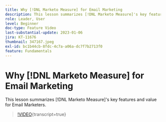```yaml
---
title: Why [!DNL Marketo Measure] for Email Marketing
description: This lesson summarizes [!DNL Marketo Measure]'s key features and value for Email Marketers.
role: Leader, User
level: Beginner
doc-type: Feature Video
last-substantial-update: 2023-01-06
jira: KT-11676
thumbnail: 347167.jpeg
exl-id: bc1b44cb-8fdc-4c7a-a06a-dc7f7b2713f0
feature: Fundamentals
---
```

# Why [!DNL Marketo Measure] for Email Marketing

This lesson summarizes [!DNL Marketo Measure]'s key features and value for Email Marketers.

>[!VIDEO](https://video.tv.adobe.com/v/347167/?learn=on){transcript=true}
